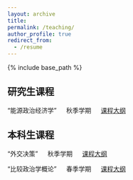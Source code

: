 ```yaml
---
layout: archive
title: 
permalink: /teaching/
author_profile: true
redirect_from:
  - /resume
---
```


{% include base_path %}

## 研究生课程
“能源政治经济学” &emsp; 秋季学期 &emsp; [课程大纲](http://sym915.github.io/files/Syllabus_Political_Economy_of_Energy.pdf)

## 本科生课程
“外交决策” &emsp; 秋季学期 &emsp; [课程大纲](http://sym915.github.io/files/Syllabus_Foreign_Policy_Decision_Making.pdf)

“比较政治学概论” &emsp; 春季学期 &emsp; [课程大纲](http://sym915.github.io/files/Syllabus_Introduction_to_Comparative_Politics)
